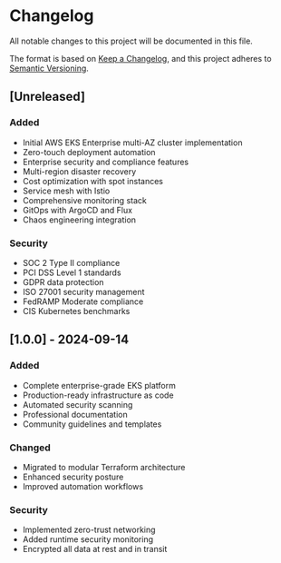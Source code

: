 # Changelog

All notable changes to this project will be documented in this file.

The format is based on [Keep a Changelog](https://keepachangelog.com/en/1.0.0/),
and this project adheres to [Semantic Versioning](https://semver.org/spec/v2.0.0.html).

## [Unreleased]

### Added
- Initial AWS EKS Enterprise multi-AZ cluster implementation
- Zero-touch deployment automation
- Enterprise security and compliance features
- Multi-region disaster recovery
- Cost optimization with spot instances
- Service mesh with Istio
- Comprehensive monitoring stack
- GitOps with ArgoCD and Flux
- Chaos engineering integration

### Security
- SOC 2 Type II compliance
- PCI DSS Level 1 standards
- GDPR data protection
- ISO 27001 security management
- FedRAMP Moderate compliance
- CIS Kubernetes benchmarks

## [1.0.0] - 2024-09-14

### Added
- Complete enterprise-grade EKS platform
- Production-ready infrastructure as code
- Automated security scanning
- Professional documentation
- Community guidelines and templates

### Changed
- Migrated to modular Terraform architecture
- Enhanced security posture
- Improved automation workflows

### Security
- Implemented zero-trust networking
- Added runtime security monitoring
- Encrypted all data at rest and in transit